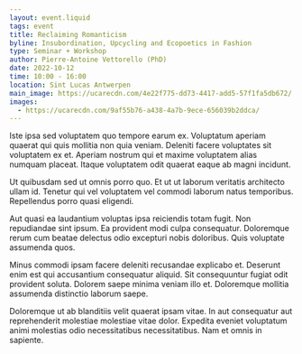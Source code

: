 ```yaml
---
layout: event.liquid
tags: event
title: Reclaiming Romanticism
byline: Insubordination, Upcycling and Ecopoetics in Fashion
type: Seminar + Workshop
author: Pierre-Antoine Vettorello (PhD)
date: 2022-10-12
time: 10:00 - 16:00
location: Sint Lucas Antwerpen
main_image: https://ucarecdn.com/4e22f775-dd73-4417-add5-57f1fa5db672/
images:
  - https://ucarecdn.com/9af55b76-a438-4a7b-9ece-656039b2ddca/
---
```

Iste ipsa sed voluptatem quo tempore earum ex. Voluptatum aperiam quaerat qui quis mollitia non quia veniam. Deleniti facere voluptates sit voluptatem ex et. Aperiam nostrum qui et maxime voluptatem alias numquam placeat. Itaque voluptatem odit quaerat eaque ab magni incidunt.

Ut quibusdam sed ut omnis porro quo. Et ut ut laborum veritatis architecto ullam id. Tenetur qui vel voluptatem vel commodi laborum natus temporibus. Repellendus porro quasi eligendi.

Aut quasi ea laudantium voluptas ipsa reiciendis totam fugit. Non repudiandae sint ipsum. Ea provident modi culpa consequatur. Doloremque rerum cum beatae delectus odio excepturi nobis doloribus. Quis voluptate assumenda quos.

Minus commodi ipsam facere deleniti recusandae explicabo et. Deserunt enim est qui accusantium consequatur aliquid. Sit consequuntur fugiat odit provident soluta. Dolorem saepe minima veniam illo et. Doloremque mollitia assumenda distinctio laborum saepe.

Doloremque ut ab blanditiis velit quaerat ipsam vitae. In aut consequatur aut reprehenderit molestiae molestiae vitae dolor. Expedita eveniet voluptatum animi molestias odio necessitatibus necessitatibus. Nam et omnis in sapiente.